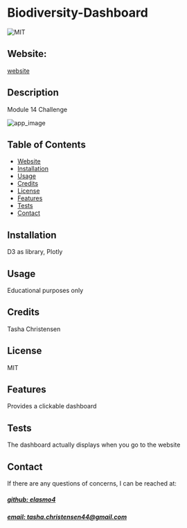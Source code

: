 # Biodiversity-Dashboard
![MIT](https://img.shields.io/badge/License-MIT-blue)

## Website: 
[website]([tasha.christensen44@gmail.com](https://elasmo4.github.io/Biodiversity-Dashboard/))

## Description
Module 14 Challenge

![app_image](Markup.png)

## Table of Contents
- [Website](#website)
- [Installation](#installation)
- [Usage](#usage)
- [Credits](#credits)
- [License](#license)
- [Features](#features)
- [Tests](#tests)
- [Contact](#contact)

## Installation
D3 as library, Plotly

## Usage
Educational purposes only

## Credits
Tasha Christensen

## License
MIT

## Features
Provides a clickable dashboard

## Tests
The dashboard actually displays when you go to the website

## Contact
If there are any questions of concerns, I can be reached at:
##### [github: elasmo4](https://github.com/elasmo4)
##### [email: tasha.christensen44@gmail.com](mailto:tasha.christensen44@gmail.com)
